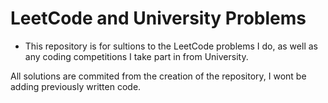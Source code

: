# LeetCode and University Problems
- This repository is for sultions to the LeetCode problems I do,
      as well as any coding competitions I take part in from University.
  
All solutions are commited from the creation of the repository, I wont be adding previously written code.
